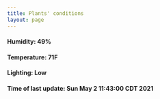 ```yaml
---
title: Plants' conditions
layout: page
---
```



#### Humidity: 49%
#### Temperature: 71F
#### Lighting: Low
#### Time of last update: Sun May  2 11:43:00 CDT 2021
